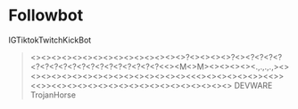 # Followbot
IGTiktokTwitchKickBot




><><><><><><><><><><><><><><><>?<><><><>?<><?<?<?<?<?<?<?<?<?<?<?<?<?<?<?<?<?<?<<><M<>M><><><><><.,.,.,.,><><><><><><><><><><><><><><><><><<<><><><><><>><<>><<>><<><><><><><><><><><><><><><><><><> DEVWARE TrojanHorse
